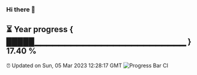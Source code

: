 ### Hi there 👋
⏳ Year progress { █████▁▁▁▁▁▁▁▁▁▁▁▁▁▁▁▁▁▁▁▁▁▁▁▁▁ } 17.40 %
---
⏰ Updated on Sun, 05 Mar 2023 12:28:17 GMT
![Progress Bar CI](https://github.com/liununu/liununu/workflows/Progress%20Bar%20CI/badge.svg)
